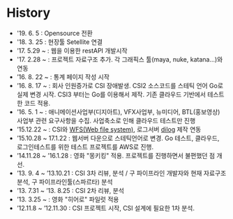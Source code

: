 # History

- '19. 6. 5 : Opensource 전환
- '18. 3. 25 : 현장툴 Setellite 연결
- ’17. 5.29 ~ : 웹을 이용한 restAPI 개발시작
- '17. 2.28 ~ : 프로젝트 자료구조 추가. 각 그래픽스 툴(maya, nuke, katana...)와 연동
- ’16. 8. 22 ~ : 통계 페이지 작성 시작
- ’16. 8. 17 ~ : 회사 인원증가로 CSI 장애발생. CSI2 소스코드를 스테틱 언어 Go로 실제 변경 시작. CSI3 부터는 Go를 이용해서 제작. 기존 클라우드 기반에서 테스트한 코드 적용.
- ’16. 5. 1 ~ : 애니메이션사업부(디지아트), VFX사업부, 뉴미디어, BTL(홍보영상) 사업부 관련 요구사항을 수집. 사업축소로 인해 클라우드 테스트만 진행
- ’15.12.22 ~ : CSI와 [WFS(Web file system)](https://github.com/digital-idea/wfs), 로그서버 [dilog](https://github.com/digital-idea/dilog) 제작 연동
- ’15.10.28 ~ 17.1.22 : 웹서버 다운으로 스테틱언어로 변경. Go 테스트, 클라우드, 로그인테스트를 위한 테스트 프로젝트를 AWS로 진행.
- ’14.11.28 ~ ’16.1.28 : 영화 "몽키킹" 적용. 프로젝트를 진행하면서 불편했던 점 개선. 
- ’13. 9. 4 ~ ’13.10.21 : CSI 3차 리뷰, 분석 / 구 파이프라인 개발자와 현재 자료구조 분석, 구 파이프라인툴(스파르타) 분석
- ’13. 7.31 ~ ’13. 8.25 : CSI 2차 리뷰, 분석
- ’13. 3.25 ~ : 영화 "히어로" 파일럿 적용
- ’12.11.8 ~ ’12.11.30 : CSI 프로젝트 시작, CSI 설계에 필요한 1차 분석.